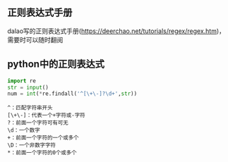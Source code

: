 ## 正则表达式手册

dalao写的正则表达式手册(https://deerchao.net/tutorials/regex/regex.htm)，需要时可以随时翻阅

## python中的正则表达式

```python
import re
str = input()
num = int(*re.findall('^[\+\-]?\d+',str))
```
```
^：匹配字符串开头
[\+\-]：代表一个+字符或-字符
?：前面一个字符可有可无
\d：一个数字
+：前面一个字符的一个或多个
\D：一个非数字字符
*：前面一个字符的0个或多个
```
